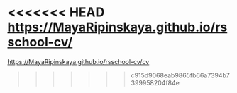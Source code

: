 <<<<<<< HEAD
https://MayaRipinskaya.github.io/rsschool-cv/
=======
https://MayaRipinskaya.github.io/rsschool-cv/cv
>>>>>>> c915d9068eab9865fb66a7394b7399958204f84e
